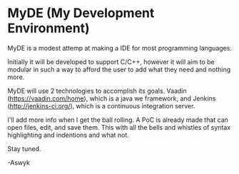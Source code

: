 # MyDE (My Development Environment)

MyDE is a modest attemp at making a IDE for most programming languages.

Initially it will be developed to support C/C++, however it will aim to be modular in such a way to afford the user to add what they need and nothing more.


MyDE will use 2 technologies to accomplish its goals. Vaadin (https://vaadin.com/home), which is a java we framework, and Jenkins (http://jenkins-ci.org/), which is a continuous integration server.

I'll add more info when I get the ball rolling. A PoC is already made that can open files, edit, and save them. This with all the bells and whistles of syntax highlighting and indentions and what not.

Stay tuned.

-Aswyk
